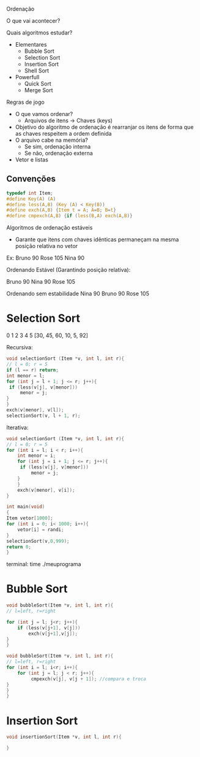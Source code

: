 Ordenação

O que vai acontecer?

Quais algoritmos estudar?
- Elementares
	- Bubble Sort
	- Selection Sort
	- Insertion Sort
	- Shell Sort
- Powerfull 
	- Quick Sort
	- Merge Sort

Regras de jogo
-  O que vamos ordenar?
	- Arquivos de itens -> Chaves (keys)
- Objetivo do algoritmo de ordenação é rearranjar os itens de forma que as chaves respeitem a ordem definida
- O arquivo cabe na memória?
	- Se sim, ordenação interna
	- Se não, ordenação externa
- Vetor e listas 

## Convenções

```C
typedef int Item;
#define Key(A) (A)
#define less(A,B) (Key (A) < Key(B))
#define exch(A,B) {Item t = A; A=B; B=t}
#define cmpexch(A,B) {if (less(B,A) exch(A,B)}
```

Algoritmos de ordenação estáveis
- Garante que itens com chaves idênticas permaneçam na mesma posição relativa no vetor

Ex:
Bruno 90
Rose 105
Nina 90

Ordenando Estável (Garantindo posição relativa):

Bruno 90
Nina 90
Rose 105

Ordenando sem estabilidade
Nina 90
Bruno 90
Rose 105
# Selection Sort

  0   1    2    3   4   5
[30, 45, 60, 10, 5, 92]

Recursiva:

```C
void selectionSort (Item *v, int l, int r){
// l = 0; r = 5
if (l == r) return;
int menor = l;
for (int j = l + 1; j <= r; j++){
 if (less(v[j], v[menor]))
	 menor = j;
}
}
exch(v[menor], v[l]);
selectionSort(v, l + 1, r);
``` 

Iterativa:

```C
void selectionSort (Item *v, int l, int r){
// l = 0; r = 5
for (int i = l; i < r; i++){
	int menor = i;
	for (int j = i + 1; j <= r; j++){
	 if (less(v[j], v[menor]))
		 menor = j;
	}
	}
	exch(v[menor], v[i]);
}
``` 


```C
int main(void)
{
Item vetor[1000];
for (int i = 0; i< 1000; i++){
	vetor[i] = randi;
}
selectionSort(v,0,999);
return 0;
}
```


terminal: 
time ./meuprograma



# Bubble Sort

```C
void bubbleSort(Item *v, int l, int r){
// l=left, r=right

for (int j = l; j<r; j++){
	if (less(v[j+1], v[j]))
		exch(v[j+1],v[j]);
}
}

void bubbleSort(Item *v, int l, int r){
// l=left, r=right
for (int i = l; i<r; i++){
	for (int j = l; j < r; j++){
		 cmpexch(v[j], v[j + 1]); //compara e troca
}
}
}

```


# Insertion Sort

```C
void insertionSort(Item *v, int l, int r){

}
```